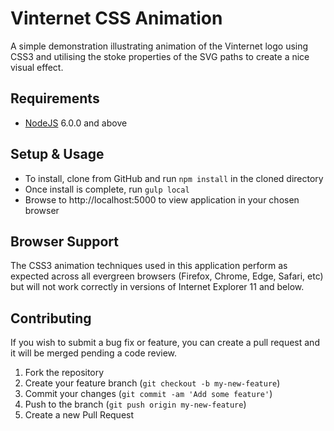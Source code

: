 # Vinternet CSS Animation
A simple demonstration illustrating animation of the Vinternet logo using CSS3 and utilising the stoke properties of the SVG paths to create a nice visual effect.

## Requirements

* [NodeJS][nodejs] 6.0.0 and above

## Setup & Usage

* To install, clone from GitHub and run `npm install` in the cloned directory
* Once install is complete, run `gulp local`
* Browse to http://localhost:5000 to view application in your chosen browser

## Browser Support

The CSS3 animation techniques used in this application perform as expected across all evergreen browsers (Firefox, Chrome, Edge, Safari, etc) but will not work correctly in versions of Internet Explorer 11 and below.

## Contributing
If you wish to submit a bug fix or feature, you can create a pull request and it will be merged pending a code review.

1. Fork the repository
1. Create your feature branch (`git checkout -b my-new-feature`)
1. Commit your changes (`git commit -am 'Add some feature'`)
1. Push to the branch (`git push origin my-new-feature`)
1. Create a new Pull Request

[nodejs]: http://nodejs.org
